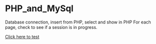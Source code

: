 # PHP_and_MySql
Database connection, insert from PHP, select and show in PHP
For each page, check to see if a session is in progress.

[Click here to test](http://www.webdev.cs.uregina.ca/~okon202p/Lab10/index.php)
